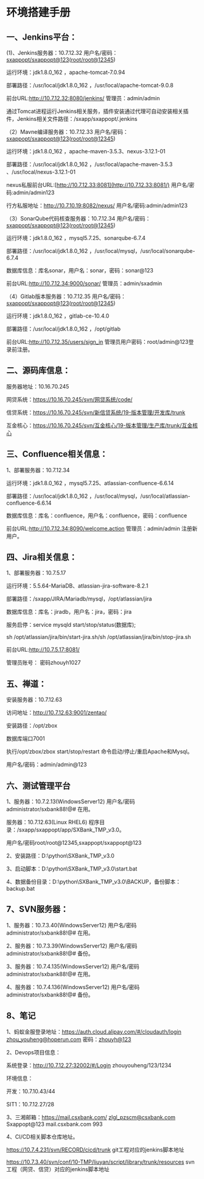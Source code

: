 # 环境搭建手册

## 一、Jenkins平台：

(1)、Jenkins服务器：10.7.12.32   用户名/密码：[sxappopt/sxappopt@123](mailto:sxappopt/sxappopt@123)([root/root@12345](mailto:root/root@12345))

运行环境：jdk1.8.0_162 ，apache-tomcat-7.0.94

部署路径：/usr/local/jdk1.8.0_162 ，/usr/local/apache-tomcat-9.0.8

前台URL:http://10.7.12.32:8080/jenkins/  管理员：admin/admin

通过Tomcat进程运行Jenkins相关服务，插件安装通过代理可自动安装相关插件，Jenkins相关文件路径：/sxapp/sxappopt/.jenkins

 

（2）Mavne编译服务器：10.7.12.33   用户名/密码：[sxappopt/sxappopt@123](mailto:sxappopt/sxappopt@123)([root/root@12345](mailto:root/root@12345))

运行环境：jdk1.8.0_162 ，apache-maven-3.5.3、nexus-3.12.1-01

部署路径：/usr/local/jdk1.8.0_162 ，/usr/local/apache-maven-3.5.3 、/usr/local/nexus-3.12.1-01

nexus私服前台URL:[http://10.7.12.33:8081](http://10.7.12.33:8081/)  用户名/密码:admin/admin123

行方私服地址：http://10.7.10.19:8082/nexus/ 用户名/密码:admin/admin123

 

（3）SonarQube代码核查服务器：10.7.12.34 用户名/密码：[sxappopt/sxappopt@123](mailto:sxappopt/sxappopt@123)([root/root@12345](mailto:root/root@12345))

运行环境：jdk1.8.0_162 ，mysql5.7.25、sonarqube-6.7.4

部署路径：/usr/local/jdk1.8.0_162 ，/usr/local/mysql，/usr/local/sonarqube-6.7.4

数据库信息：库名sonar，用户名：sonar，密码：sonar@123

前台URL:http://10.7.12.34:9000/sonar/  管理员：admin/sxadmin

 

（4）Gitlab版本服务器：10.7.12.35  用户名/密码：[sxappopt/sxappopt@123](mailto:sxappopt/sxappopt@123)([root/root@12345](mailto:root/root@12345))  

运行环境：jdk1.8.0_162 ，gitlab-ce-10.4.0

部署路径：/usr/local/jdk1.8.0_162 ，/opt/gitlab

前台URL:http://10.7.12.35/users/sign_in  管理员用户密码：root/admin@123登录前注册。

 

## 二、源码库信息：

服务器地址：10.16.70.245

网贷系统：https://10.16.70.245/svn/网贷系统/code/

信贷系统：https://10.16.70.245/svn/新信贷系统/19-版本管理/开发库/trunk

互金核心：https://10.16.70.245/svn/互金核心/19-版本管理/生产库/trunk/互金核心

 

 

## 三、Confluence相关信息：

1、部署服务器：10.7.12.34

运行环境：jdk1.8.0_162 ，mysql5.7.25、atlassian-confluence-6.6.14

部署路径：/usr/local/jdk1.8.0_162 ，/usr/local/mysql，/usr/local/atlassian-confluence-6.6.14

数据库信息：库名：confluence，用户名：confluence，密码：confluence

前台URL:http://10.7.12.34:8090/welcome.action  管理员：admin/admin 注册新用户。

 

## 四、Jira相关信息：

1、部署服务器：10.7.5.17

运行环境：5.5.64-MariaDB、atlassian-jira-software-8.2.1

部署路径：/sxapp/JIRA/Mariadb/mysql，/opt/atlassian/jira

数据库信息：库名：jiradb，用户名：jira，密码：jira

服务启停：service mysqld start/stop/status(数据库); 

sh /opt/atlassian/jira/bin/start-jira.sh/sh /opt/atlassian/jira/bin/stop-jira.sh

前台URL:http://10.7.5.17:8081/ 

管理员账号： 密码zhouyh1027

 

## 五、禅道：

安装服务器：10.7.12.63

访问地址：http://10.7.12.63:9001/zentao/

安装路径：/opt/zbox

数据库端口7001

执行/opt/zbox/zbox start/stop/restart 命令启动/停止/重启Apache和Mysql。

用户名/密码：admin/admin@123

 

 

 

 

 

## 六、测试管理平台

1、服务器：10.7.2.13(WindowsServer12)  用户名/密码administrator/sxbank88!@# 在用。

 服务器：10.7.12.63(Linux RHEL6)  程序目录：/sxapp/sxappopt/app/SXBank_TMP_v3.0。 

用户名/密码root/root@12345,sxappopt/sxappopt@123

2、安装路径：D:\python\SXBank_TMP_v3.0

3、启动脚本：D:\python\SXBank_TMP_v3.0\start.bat

4、数据备份目录：D:\python\SXBank_TMP_v3.0\BACKUP，备份脚本：backup.bat

 

## 7、SVN服务器：

1、服务器：10.7.3.40(WindowsServer12)  用户名/密码administrator/sxbank88!@# 在用。

2、服务器：10.7.3.39(WindowsServer12)  用户名/密码administrator/sxbank88!@# 备份。

3、服务器：10.7.4.135(WindowsServer12)  用户名/密码administrator/sxbank88!@# 在用。

4、服务器：10.7.4.136(WindowsServer12)  用户名/密码administrator/sxbank88!@# 备份。

 

## 8、笔记

1、蚂蚁金服登录地址：https://auth.cloud.alipay.com/#/cloudauth/login [zhou_youheng@hoperun.com](mailto:zhou_youheng@hoperun.com) 密码：[zhouyh@123](mailto:zhouyh@123)

 

2、Devops项目信息：

系统登录：http://10.7.12.27:32002/#/Login zhouyouheng/123/1234

环境信息：

开发：10.7.10.43/44

SIT1：10.7.12.27/28

 

3、三湘邮箱：https://mail.csxbank.com/ zlgl_pzscm@csxbank.com Sxappopt@123 mail.csxbank.com 993

 

4、CI/CD相关脚本仓库地址。

https://10.7.4.231/svn/RECORD/cicd/trunk git工程对应的jenkins脚本地址

https://10.7.3.40/svn/conf/10-TMP/liuyan/script/library/trunk/resources svn工程（网贷、信贷）对应的jenkins脚本地址

 